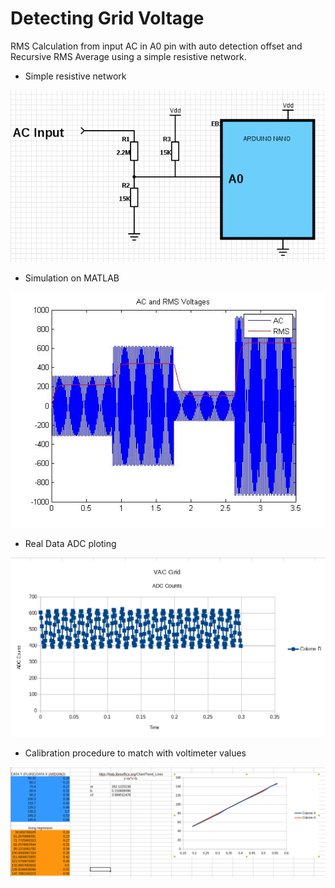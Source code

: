 # Detecting Grid Voltage

RMS Calculation from input AC in A0 pin with auto detection offset and Recursive RMS Average using a simple resistive network.

* Simple resistive network

![alt tag](https://github.com/Felipeasg/Arduino-Samples/blob/master/Detecting-grid-voltage/scheme.png)

* Simulation on MATLAB

![alt tag](https://github.com/Felipeasg/Arduino-Samples/blob/master/Detecting-grid-voltage/inputAC_RMS.jpg)

* Real Data ADC ploting

![alt tag](https://github.com/Felipeasg/Arduino-Samples/blob/master/Detecting-grid-voltage/RealDataADC.PNG)

* Calibration procedure to match with voltimeter values

![alt tag](https://github.com/Felipeasg/Arduino-Samples/blob/master/Detecting-grid-voltage/Calibration.PNG)

